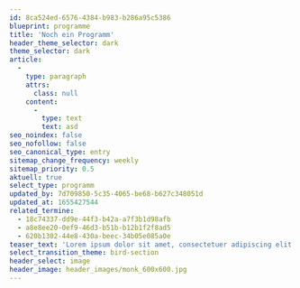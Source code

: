 ```yaml
---
id: 8ca524ed-6576-4384-b983-b286a95c5386
blueprint: programme
title: 'Noch ein Programm'
header_theme_selector: dark
theme_selector: dark
article:
  -
    type: paragraph
    attrs:
      class: null
    content:
      -
        type: text
        text: asd
seo_noindex: false
seo_nofollow: false
seo_canonical_type: entry
sitemap_change_frequency: weekly
sitemap_priority: 0.5
aktuell: true
select_type: programm
updated_by: 7d709850-5c35-4065-be68-b627c348051d
updated_at: 1655427544
related_termine:
  - 18c74337-dd9e-44f3-b42a-a7f3b1d98afb
  - a8e8ee20-0ef9-46d3-b51b-b12b1f2f8ad5
  - 620b1302-44e8-430a-beec-34b05e085a0e
teaser_text: 'Lorem ipsum dolor sit amet, consectetuer adipiscing elit. Aenean commodo ligula eget dolor. Aenean massa. Cum sociis natoque penatibus et magnis dis parturient montes, nascetur ridiculus mus. Donec qu'
select_transition_theme: bird-section
header_select: image
header_image: header_images/monk_600x600.jpg
---
```

